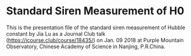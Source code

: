 # Standard Siren Measurement of H0

This is the presentation file of the standard siren measurement of Hubble constant by Jia Lu as a Journal Club talk (https://icourse.club/course/18435/) on Jan. 09 2018 at Purple Mountain Observatory, Chinese Academy of Science in Nanjing, P.R.China.
